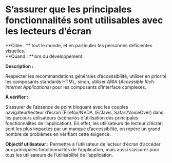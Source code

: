 # S’assurer que les principales fonctionnalités sont utilisables avec les lecteurs d’écran

<script>$(document).ready(function () {
    setBreadcrumb([
        {"label":"Critères incontournables", "url": "./incontournables.html"},
        {"label":"S’assurer que les principales fonctionnalités sont utilisables avec les lecteurs d’écran"}
    ]);
});</script>

<span data-menuitem="incontournables"></span>

**Cible&nbsp;: ** tout le monde, et en particulier les personnes déficientes visuelles.  
**Quand&nbsp;: **lors du développement.

**Description&nbsp;:**

Respecter les recommandations générales d’accessibilité, utiliser en priorité les composants standards <abbr>HTML</abbr>, sinon, utiliser <abbr>ARIA</abbr> (<i lang="en">Accessible Rich Internet Applications</i>) pour les composants d’interface complexes.

**À vérifier&nbsp;:**

S’assurer de l’absence de point bloquant avec les couples navigateur/lecteur d’écran (Firefox/<abbr>NVDA</abbr>, <abbr>IE</abbr>/Jaws, Safari/VoiceOver) dans les parcours utilisateurs (scénarios d’utilisation des principales fonctionnalités de l’application).
En effet, les utilisateurs de lecteur d’écran sont les plus impactés par un manque d’accessibilité, on repère un grand nombre de problèmes en vérifiant cette exigence.

**Objectif utilisateur&nbsp;:**
Permettre à l’utilisateur de lecteur d’écran d’accéder aux principales fonctionnalités de l’application, mais aussi s’assurer pour tous les utilisateurs de l’utilisabilité de l’application.

<!--  This file is part of a11y-guidelines | Our vision of mobile & web accessibility guidelines and best practices, with valid/invalid examples.
 Copyright (C) 2016  Orange SA
 See the Creative Commons Legal Code Attribution-ShareAlike 3.0 Unported License for more details (LICENSE file). -->